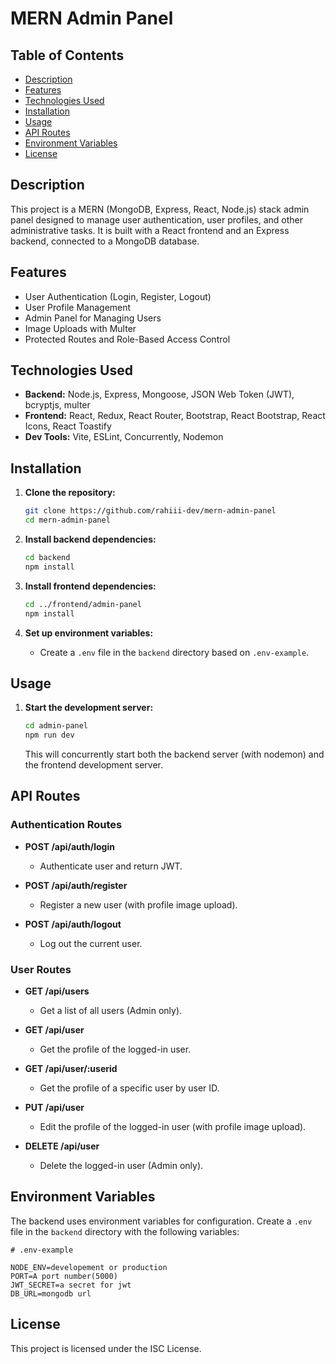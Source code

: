 # MERN Admin Panel

## Table of Contents

- [Description](#description)
- [Features](#features)
- [Technologies Used](#technologies-used)
- [Installation](#installation)
- [Usage](#usage)
- [API Routes](#api-routes)
- [Environment Variables](#environment-variables)
- [License](#license)

## Description

This project is a MERN (MongoDB, Express, React, Node.js) stack admin panel designed to manage user authentication, user profiles, and other administrative tasks. It is built with a React frontend and an Express backend, connected to a MongoDB database.

## Features

- User Authentication (Login, Register, Logout)
- User Profile Management
- Admin Panel for Managing Users
- Image Uploads with Multer
- Protected Routes and Role-Based Access Control

## Technologies Used

- **Backend:** Node.js, Express, Mongoose, JSON Web Token (JWT), bcryptjs, multer
- **Frontend:** React, Redux, React Router, Bootstrap, React Bootstrap, React Icons, React Toastify
- **Dev Tools:** Vite, ESLint, Concurrently, Nodemon

## Installation

1. **Clone the repository:**
    ```bash
    git clone https://github.com/rahiii-dev/mern-admin-panel
    cd mern-admin-panel
    ```

2. **Install backend dependencies:**
    ```bash
    cd backend
    npm install
    ```

3. **Install frontend dependencies:**
    ```bash
    cd ../frontend/admin-panel
    npm install
    ```

4. **Set up environment variables:**
    - Create a `.env` file in the `backend` directory based on `.env-example`.

## Usage

1. **Start the development server:**
    ```bash
    cd admin-panel
    npm run dev
    ```

    This will concurrently start both the backend server (with nodemon) and the frontend development server.

## API Routes

### Authentication Routes
- **POST /api/auth/login**
  - Authenticate user and return JWT.
  
- **POST /api/auth/register**
  - Register a new user (with profile image upload).
  
- **POST /api/auth/logout**
  - Log out the current user.

### User Routes
- **GET /api/users**
  - Get a list of all users (Admin only).

- **GET /api/user**
  - Get the profile of the logged-in user.

- **GET /api/user/:userid**
  - Get the profile of a specific user by user ID.

- **PUT /api/user**
  - Edit the profile of the logged-in user (with profile image upload).

- **DELETE /api/user**
  - Delete the logged-in user (Admin only).

## Environment Variables

The backend uses environment variables for configuration. Create a `.env` file in the `backend` directory with the following variables:

```
# .env-example

NODE_ENV=developement or production
PORT=A port number(5000)
JWT_SECRET=a secret for jwt
DB_URL=mongodb url
```


## License

This project is licensed under the ISC License.
